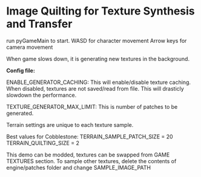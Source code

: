 # Image Quilting for Texture Synthesis and Transfer
 
run pyGameMain to start.
WASD for character movement
Arrow keys for camera movement

When game slows down, it is generating new textures in the background.




**Config file:**

ENABLE_GENERATOR_CACHING: This will enable/disable texture caching. When disabled, textures are not saved/read from file. This will drasticly slowdown the performance.

TEXTURE_GENERATOR_MAX_LIMIT: This is number of patches to be generated.

Terrain settings are unique to each texture sample.

Best values for Cobblestone:
TERRAIN_SAMPLE_PATCH_SIZE = 20
TERRAIN_QUILTING_SIZE = 2

This demo can be modded, textures can be swapped from GAME TEXTURES section. To sample other textures, delete the contents of engine/patches folder and change SAMPLE_IMAGE_PATH
